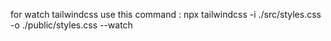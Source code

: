 for watch tailwindcss use this command : npx tailwindcss -i ./src/styles.css -o ./public/styles.css --watch
